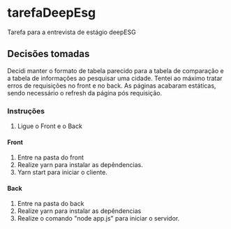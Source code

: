 # tarefaDeepEsg
Tarefa para a entrevista de estágio deepESG

## Decisões tomadas
Decidi manter o formato de tabela parecido para a tabela de comparação e a tabela de informações ao pesquisar uma cidade. Tentei ao máximo tratar erros de requisições no front e no back. As páginas acabaram estáticas, sendo necessário o refresh da página pós requisição.

### Instruções

1. Ligue o Front e o Back
#### Front
1. Entre na pasta do front 
2. Realize yarn para instalar as depêndencias.
3. Yarn start para iniciar o cliente.

#### Back
1. Entre na pasta do back
2. Realize yarn para instalar as depêndencias
3. Realize o comando "node app.js" para iniciar o servidor. 

